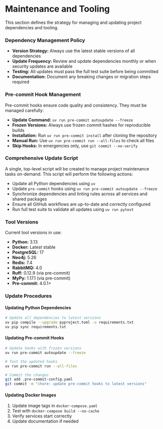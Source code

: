 # Maintenance and Tooling

This section defines the strategy for managing and updating project dependencies and tooling.

### **Dependency Management Policy**

  * **Version Strategy:** Always use the latest stable versions of all dependencies
  * **Update Frequency:** Review and update dependencies monthly or when security updates are available
  * **Testing:** All updates must pass the full test suite before being committed
  * **Documentation:** Document any breaking changes or migration steps required

### **Pre-commit Hook Management**

Pre-commit hooks ensure code quality and consistency. They must be managed carefully:

  * **Update Command:** `uv run pre-commit autoupdate --freeze`
  * **Frozen Versions:** Always use frozen commit hashes for reproducible builds
  * **Installation:** Run `uv run pre-commit install` after cloning the repository
  * **Manual Run:** Use `uv run pre-commit run --all-files` to check all files
  * **Skip Hooks:** In emergencies only, use `git commit --no-verify`

### **Comprehensive Update Script**

A single, top-level script will be created to manage project maintenance tasks on-demand. This script will perform the following actions:

  * Update all Python dependencies using `uv`
  * Update `pre-commit` hooks using `uv run pre-commit autoupdate --freeze`
  * Synchronize dependencies and linting rules across all services and shared packages
  * Ensure all GitHub workflows are up-to-date and correctly configured
  * Run full test suite to validate all updates using `uv run pytest`

### **Tool Versions**

Current tool versions in use:

  * **Python:** 3.13
  * **Docker:** Latest stable
  * **PostgreSQL:** 17
  * **Neo4j:** 5.26
  * **Redis:** 7.4
  * **RabbitMQ:** 4.0
  * **Ruff:** 0.12.9 (via pre-commit)
  * **MyPy:** 1.17.1 (via pre-commit)
  * **Pre-commit:** 4.0.1+

### **Update Procedures**

#### Updating Python Dependencies
```bash
# Update all dependencies to latest versions
uv pip compile --upgrade pyproject.toml -o requirements.txt
uv pip sync requirements.txt
```

#### Updating Pre-commit Hooks
```bash
# Update hooks with frozen versions
uv run pre-commit autoupdate --freeze

# Test the updated hooks
uv run pre-commit run --all-files

# Commit the changes
git add .pre-commit-config.yaml
git commit -m "chore: update pre-commit hooks to latest versions"
```

#### Updating Docker Images
1. Update image tags in `docker-compose.yaml`
2. Test with `docker-compose build --no-cache`
3. Verify services start correctly
4. Update documentation if needed
